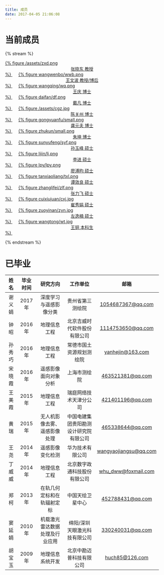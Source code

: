 ```yaml
---
title: 成员
date: 2017-04-05 21:06:08
---
```


<!-- toc -->

# 当前成员

{% stream %}

<a href="zhangxiaodong">
{% figure /assets/zxd.png <center>张晓东 教授</center> %}
</a>
&nbsp&nbsp&nbsp&nbsp

<a href="wangwenbo">
{% figure wangwenbo/wwb.png <center>王文波 教授/博后</center> %}
</a>
&nbsp&nbsp&nbsp&nbsp

<a href="wangqing">
{% figure wangqing/wq.png <center>王庆 博士</center> %}
</a>
&nbsp&nbsp&nbsp&nbsp

<a href="daifan">
{% figure daifan/df.png <center>戴凡 博士</center> %}
</a>
&nbsp&nbsp&nbsp&nbsp

<a href="https://www.chenguanzhou.com/about/">
{% figure /assets/cgz.jpg <center>陈关州 博士</center> %}
</a>
&nbsp&nbsp&nbsp&nbsp

<a href="gongyuanfu">
{% figure gongyuanfu/small.png <center>龚元夫 博士</center> %}
</a>
&nbsp&nbsp&nbsp&nbsp

<a href="zhukun">
{% figure zhukun/small.png <center>朱坤 博士</center> %}
</a>
&nbsp&nbsp&nbsp&nbsp

<a href="sunyufeng">
{% figure sunyufeng/syf.png <center>孙玉峰 硕士</center> %}
</a>
&nbsp&nbsp&nbsp&nbsp

<a href="lijin">
{% figure lijin/lj.png <center>李进 硕士</center> %}
</a>
&nbsp&nbsp&nbsp&nbsp

<a href="lpy">
{% figure lpy/lpy.png <center>廖溥昀 硕士</center> %}
</a>
&nbsp&nbsp&nbsp&nbsp

<a href="tanxiaoliang">
{% figure tanxiaoliang/txl.png <center>谭效良 硕士</center> %}
</a>
&nbsp&nbsp&nbsp&nbsp

<a href="zhanglifei">
{% figure zhanglifei/zlf.png <center>张力飞 硕士</center> %}
</a>
&nbsp&nbsp&nbsp&nbsp

<a href="cuixiujuan">
{% figure cuixiujuan/cxj.jpg <center>崔秀娟 硕士</center> %}
</a>
&nbsp&nbsp&nbsp&nbsp

<a href="zuoyinan">
{% figure zuoyinan/zyn.jpg <center>左逸楠 硕士</center> %}
</a>
&nbsp&nbsp&nbsp&nbsp

<a href="wangtong">
{% figure wangtong/wt.jpg <center>王铜 本科生</center> %}
</a>
&nbsp&nbsp&nbsp&nbsp

{% endstream %}

# 已毕业

| 姓名    | 毕业时间  | 研究方向   |  工作单位  | 邮箱  |
| :-----: | :------: | :--------: | :-----:  | :-----: |
| 谢义娟   |  2017年  |  深度学习与遥感影像分类 |   贵州省第三测绘院 | <1054687367@qq.com>  |
| 钟昭     |  2016年  |  地理信息工程  |   北京吉威时代软件股份有限公司 | <1114753650@qq.com>  |
| 孙秀巧   |  2016年  |  地理信息工程  |   常德市国土资源规划测绘院 | <yanhejin@163.com>  |
| 宋晓霞   |  2016年  |  遥感影像面向对象分析  |   上海市测绘院 | <463521381@qq.com>  |
| 王美霞   |  2015年  |  地理信息工程  |   瑞庭网络技术天津分公司 | <421401196@qq.com>  |
| 黄瑞     |  2015年  |  无人机影像去雾、遥感影像处理  |  中国电建集团贵阳勘测设计研究院有限公司  | <465338644@qq.com> |
| 王尧     |  2014年  |  遥感影像变化检测   |  华为技术有限公司  | <wangyaojiangsu@qq.com> |
| 丁威威   |  2014年  |  地理信息工程   |  北京数字政通科技股份有限公司  | <whu_dww@foxmail.com> 
| 郑柯     |  2013年  |  在轨几何定标和在轨辐射定标   |  中国天绘卫星中心  | <452788431@qq.com> |
| 窦延娟   |  2010年  |  机载激光雷达数据处理及行业应用  |  绵阳/深圳天眼激光科技有限公司  | <330240031@qq.com> |
| 胡宝玉   |  2009年  |  地理信息系统开发    |  北京中勘迈普科技有限公司  | <huch85@126.com> |



